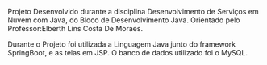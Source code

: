 Projeto Desenvolvido durante a disciplina Desenvolvimento de Serviços em Nuvem com Java, do Bloco de Desenvolvimento Java.
Orientado pelo Professor:Elberth Lins Costa De Moraes.

Durante o Projeto foi utilizada a Linguagem Java junto do framework SpringBoot, e as telas em JSP. O banco de dados utilizado foi o MySQL.
